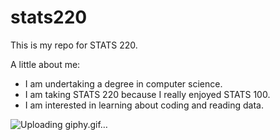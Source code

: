 # stats220

This is my repo for STATS 220.

A little about me:

- I am undertaking a degree in computer science.
- I am taking STATS 220 because I really enjoyed STATS 100.
- I am interested in learning about coding and reading data. 

![Uploading giphy.gif…]()
